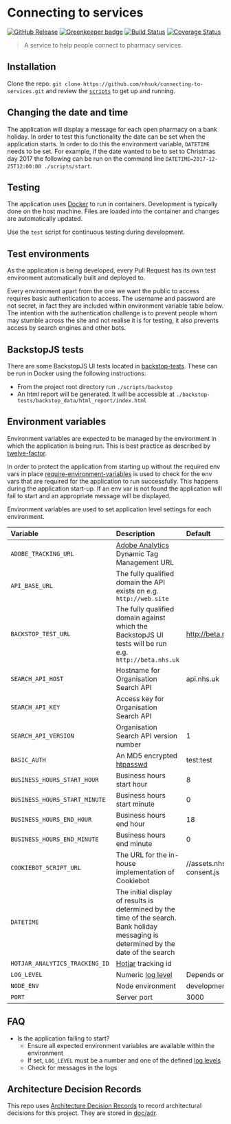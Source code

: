 # Connecting to services

[![GitHub Release](https://img.shields.io/github/release/nhsuk/connecting-to-services.svg)](https://github.com/nhsuk/connecting-to-services/releases/latest/)
[![Greenkeeper badge](https://badges.greenkeeper.io/nhsuk/connecting-to-services.svg)](https://greenkeeper.io/)
[![Build Status](https://travis-ci.org/nhsuk/connecting-to-services.svg?branch=master)](https://travis-ci.org/nhsuk/connecting-to-services)
[![Coverage Status](https://coveralls.io/repos/github/nhsuk/connecting-to-services/badge.svg?branch=master)](https://coveralls.io/github/nhsuk/connecting-to-services?branch=master)

> A service to help people connect to pharmacy services.

## Installation

Clone the repo: `git clone https://github.com/nhsuk/connecting-to-services.git`
and review the [`scripts`](scripts) to get up and running.

## Changing the date and time

The application will display a message for each open pharmacy on a bank holiday.
In order to test this functionality the date can be set when the application
starts. In order to do this the environment variable, `DATETIME` needs to be
set. For example, if the date wanted to be to set to Christmas day 2017 the
following can be run on the command line
`DATETIME=2017-12-25T12:00:00 ./scripts/start`.

## Testing

The application uses [Docker](https://www.docker.com/) to run in containers.
Development is typically done on the host machine. Files are loaded into the
container and changes are automatically updated.

Use the `test` script for continuous testing during development.

## Test environments

As the application is being developed, every Pull Request has its own test
environment automatically built and deployed to.

Every environment apart from the one we want the public to access requires
basic authentication to access. The username and password are not secret, in
fact they are included within environment variable table below.
The intention with the authentication challenge is to prevent people whom may
stumble across the site and not realise it is for testing, it also prevents
access by search engines and other bots.

## BackstopJS tests

There are some BackstopJS UI tests located in [backstop-tests](backstop-tests).
These can be run in Docker using the following instructions:
* From the project root directory run `./scripts/backstop`
* An html report will be generated. It will be accessible at
  `./backstop-tests/backstop_data/html_report/index.html`

## Environment variables

Environment variables are expected to be managed by the environment in which
the application is being run. This is best practice as described by
[twelve-factor](https://12factor.net/config).

In order to protect the application from starting up without the required
env vars in place
[require-environment-variables](https://www.npmjs.com/package/require-environment-variables)
is used to check for the env vars that are required for the application to run
successfully.
This happens during the application start-up. If an env var is not found the
application will fail to start and an appropriate message will be displayed.

Environment variables are used to set application level settings for each
environment.

| Variable                           | Description                                                                                                                            | Default                                   | Required  |
| :--------------------------------- | :------------------------------------------------------------------------------------------------------------------------------------- | :---------------------------------------- | :-------- |
| `ADOBE_TRACKING_URL`               | [Adobe Analytics](https://www.adobe.com/analytics/adobe-analytics.html) Dynamic Tag Management URL                                     |                                           | No        |
| `API_BASE_URL`                     | The fully qualified domain the API exists on e.g. `http://web.site`                                                                    |                                           | Yes       |
| `BACKSTOP_TEST_URL`                | The fully qualified domain against which the BackstopJS UI tests will be run e.g. `http://beta.nhs.uk`                                 | http://beta.nhs.uk                        | Yes       |
| `SEARCH_API_HOST`                  | Hostname for Organisation Search API                                                                                                   | api.nhs.uk                                | No        |
| `SEARCH_API_KEY `                  | Access key for Organisation Search API                                                                                                 |                                           | Yes       |
| `SEARCH_API_VERSION`               | Organisation Search API version number                                                                                                 | 1                                         | No        |
| `BASIC_AUTH`                       | An MD5 encrypted [htpasswd](https://httpd.apache.org/docs/2.4/misc/password_encryptions.html)                                          | test:test                                 |           |
| `BUSINESS_HOURS_START_HOUR`        | Business hours start hour                                                                                                              | 8                                         | No        |
| `BUSINESS_HOURS_START_MINUTE`      | Business hours start minute                                                                                                            | 0                                         | No        |
| `BUSINESS_HOURS_END_HOUR`          | Business hours end hour                                                                                                                | 18                                        | No        |
| `BUSINESS_HOURS_END_MINUTE`        | Business hours end minute                                                                                                              | 0                                         | No        |
| `COOKIEBOT_SCRIPT_URL`             | The URL for the in-house implementation of Cookiebot                                                                                   | //assets.nhs.uk/scripts/cookie-consent.js |           |
| `DATETIME`                         | The initial display of results is determined by the time of the search. Bank holiday messaging is determined by the date of the search |                                           | No        |
| `HOTJAR_ANALYTICS_TRACKING_ID`     | [Hotjar](https://www.hotjar.com/) tracking id                                                                                          |                                           | No        |
| `LOG_LEVEL`                        | Numeric [log level](https://github.com/trentm/node-bunyan#levels)                                                                      | Depends on `NODE_ENV`                     |           |
| `NODE_ENV`                         | Node environment                                                                                                                       | development                               |           |
| `PORT`                             | Server port                                                                                                                            | 3000                                      |           |

## FAQ

* Is the application failing to start?
  * Ensure all expected environment variables are available within the environment
  * If set, `LOG_LEVEL` must be a number and one of the defined [log levels](https://github.com/trentm/node-bunyan#levels)
  * Check for messages in the logs

## Architecture Decision Records

This repo uses
[Architecture Decision Records](http://thinkrelevance.com/blog/2011/11/15/documenting-architecture-decisions)
to record architectural decisions for this project.
They are stored in [doc/adr](doc/adr).
